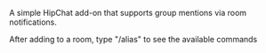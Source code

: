 A simple HipChat add-on that supports group mentions via room notifications.

After adding to a room, type "/alias" to see the available commands

